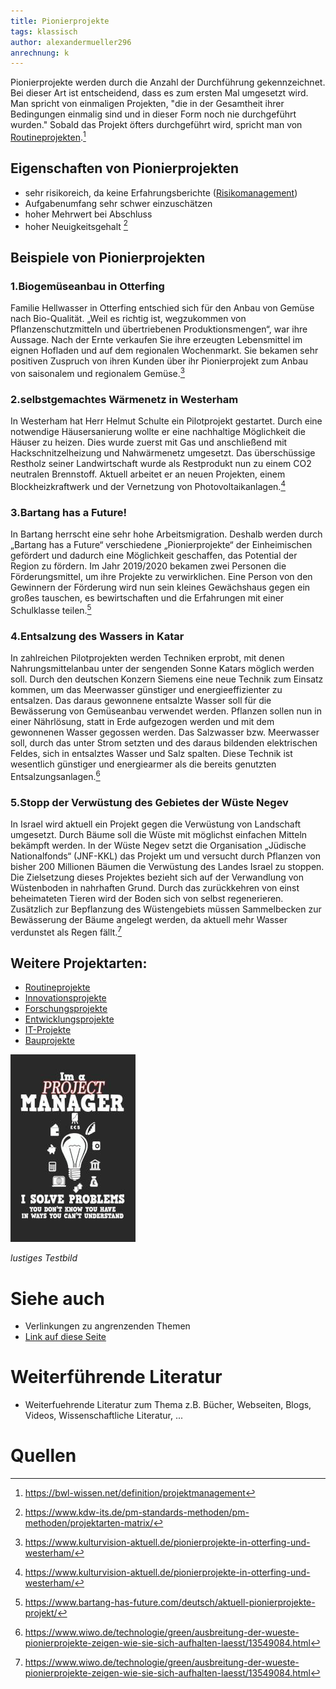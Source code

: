 ```yaml
---
title: Pionierprojekte
tags: klassisch
author: alexandermueller296
anrechnung: k
---
```


Pionierprojekte werden durch die Anzahl der Durchführung gekennzeichnet. Bei dieser Art ist entscheidend, dass es zum ersten Mal umgesetzt wird. Man spricht von einmaligen Projekten, "die in der Gesamtheit ihrer Bedingungen einmalig sind und in dieser Form noch nie durchgeführt wurden." Sobald das Projekt öfters durchgeführt wird, spricht man von [Routineprojekten](https://github.com/ManagingProjectsSuccessfully/ManagingProjectsSuccessfully.github.io/blob/main/kb/Routineprojekte.md).[^1]  

## Eigenschaften von Pionierprojekten
* sehr risikoreich, da keine Erfahrungsberichte ([Risikomanagement](https://github.com/ManagingProjectsSuccessfully/ManagingProjectsSuccessfully.github.io/blob/main/kb/Risikomanagement.md))
* Aufgabenumfang sehr schwer einzuschätzen
* hoher Mehrwert bei Abschluss
* hoher Neuigkeitsgehalt [^2]

## Beispiele von Pionierprojekten
### 1.Biogemüseanbau in Otterfing
Familie Hellwasser in Otterfing entschied sich für den Anbau von Gemüse nach Bio-Qualität. „Weil es richtig ist, wegzukommen von Pflanzenschutzmitteln und übertriebenen Produktionsmengen“, war ihre Aussage. Nach der Ernte verkaufen Sie ihre erzeugten Lebensmittel im eignen Hofladen und auf dem regionalen Wochenmarkt. Sie bekamen sehr positiven Zuspruch von ihren Kunden über ihr Pionierprojekt zum Anbau von saisonalem und regionalem Gemüse.[^3]

### 2.selbstgemachtes Wärmenetz in Westerham
In Westerham hat Herr Helmut Schulte ein Pilotprojekt gestartet. Durch eine notwendige Häusersanierung wollte er eine nachhaltige Möglichkeit die Häuser zu heizen. Dies wurde zuerst mit Gas und anschließend mit Hackschnitzelheizung und Nahwärmenetz umgesetzt. Das überschüssige Restholz seiner Landwirtschaft wurde als Restprodukt nun zu einem CO2 neutralen Brennstoff. Aktuell arbeitet er an neuen Projekten, einem Blockheizkraftwerk und der Vernetzung von Photovoltaikanlagen.[^3]

### 3.Bartang has a Future!
In Bartang herrscht eine sehr hohe Arbeitsmigration. Deshalb werden durch „Bartang has a Future“ verschiedene „Pionierprojekte“ der Einheimischen gefördert und dadurch eine Möglichkeit geschaffen, das Potential der Region zu fördern.
Im Jahr 2019/2020 bekamen zwei Personen die Förderungsmittel, um ihre Projekte zu verwirklichen. Eine Person von den Gewinnern der Förderung wird nun sein kleines Gewächshaus gegen ein großes tauschen, es bewirtschaften und die Erfahrungen mit einer Schulklasse teilen.[^4]

### 4.Entsalzung des Wassers in Katar
In zahlreichen Pilotprojekten werden Techniken erprobt, mit denen Nahrungsmittelanbau unter der sengenden Sonne Katars möglich werden soll. Durch den deutschen Konzern Siemens eine neue Technik zum Einsatz kommen, um das Meerwasser günstiger und energieeffizienter zu entsalzen. Das daraus gewonnene entsalzte Wasser soll für die Bewässerung von Gemüseanbau verwendet werden. Pflanzen sollen nun in einer Nährlösung, statt in Erde aufgezogen werden und mit dem gewonnenen Wasser gegossen werden.
Das Salzwasser bzw. Meerwasser soll, durch das unter Strom setzten und des daraus bildenden elektrischen Feldes, sich in entsalztes Wasser und Salz spalten. Diese Technik ist wesentlich günstiger und energiearmer als die bereits genutzten Entsalzungsanlagen.[^5]

### 5.Stopp der Verwüstung des Gebietes der Wüste Negev
In Israel wird aktuell ein Projekt gegen die Verwüstung von Landschaft umgesetzt. Durch Bäume soll die Wüste mit möglichst einfachen Mitteln bekämpft werden. In der Wüste Negev setzt die Organisation „Jüdische Nationalfonds“ (JNF-KKL) das Projekt um und versucht durch Pflanzen von bisher 200 Millionen Bäumen die Verwüstung des Landes Israel zu stoppen. 
Die Zielsetzung dieses Projektes bezieht sich auf der Verwandlung von Wüstenboden in nahrhaften Grund. Durch das zurückkehren von einst beheimateten Tieren wird der Boden sich von selbst regenerieren. Zusätzlich zur Bepflanzung des Wüstengebiets müssen Sammelbecken zur Bewässerung der Bäume angelegt werden, da aktuell mehr Wasser verdunstet als Regen fällt.[^5]


## Weitere Projektarten:
*	[Routineprojekte](https://github.com/ManagingProjectsSuccessfully/ManagingProjectsSuccessfully.github.io/blob/main/kb/Routineprojekte.md)
*	[Innovationsprojekte](https://github.com/ManagingProjectsSuccessfully/ManagingProjectsSuccessfully.github.io/blob/main/kb/Innovationsprojekte.md)
*	[Forschungsprojekte](https://github.com/ManagingProjectsSuccessfully/ManagingProjectsSuccessfully.github.io/blob/main/kb/Forschungsprojekte.md)
*	[Entwicklungsprojekte](https://github.com/ManagingProjectsSuccessfully/ManagingProjectsSuccessfully.github.io/blob/main/kb/Entwicklungsprojekte.md)
*	[IT-Projekte](https://github.com/ManagingProjectsSuccessfully/ManagingProjectsSuccessfully.github.io/blob/main/kb/IT-Projekte.md)
*	[Bauprojekte](https://github.com/ManagingProjectsSuccessfully/ManagingProjectsSuccessfully.github.io/blob/main/kb/Bauprojekte.md)



![Beispielabbildung](Pionierprojekte/test-file.jpg)

*lustiges Testbild*


# Siehe auch

* Verlinkungen zu angrenzenden Themen
* [Link auf diese Seite](Pionierprojekte.md)

# Weiterführende Literatur

* Weiterfuehrende Literatur zum Thema z.B. Bücher, Webseiten, Blogs, Videos, Wissenschaftliche Literatur, ...

# Quellen

[^1]: https://bwl-wissen.net/definition/projektmanagement
[^2]: https://www.kdw-its.de/pm-standards-methoden/pm-methoden/projektarten-matrix/
[^3]: https://www.kulturvision-aktuell.de/pionierprojekte-in-otterfing-und-westerham/
[^4]: https://www.bartang-has-future.com/deutsch/aktuell-pionierprojekte-projekt/
[^5]: https://www.wiwo.de/technologie/green/ausbreitung-der-wueste-pionierprojekte-zeigen-wie-sie-sich-aufhalten-laesst/13549084.html 

